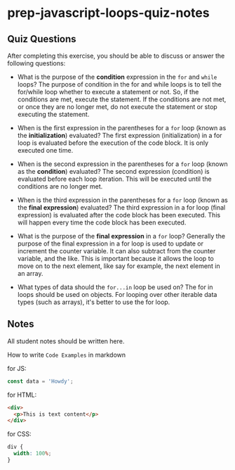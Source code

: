 # prep-javascript-loops-quiz-notes

## Quiz Questions

After completing this exercise, you should be able to discuss or answer the following questions:

- What is the purpose of the **condition** expression in the `for` and `while` loops?
  The purpose of condition in the for and while loops is to tell the for/while loop whether to execute a statement or not. So, if the conditions are met, execute the statement. If the conditions are not met, or once they are no longer met, do not execute the statement or stop executing the statement.

- When is the first expression in the parentheses for a `for` loop (known as the **initialization**) evaluated?
  The first expression (initialization) in a for loop is evaluated before the execution of the code block.
  It is only executed one time.

- When is the second expression in the parentheses for a `for` loop (known as the **condition**) evaluated?
  The second expression (condition) is evaluated before each loop iteration.
  This will be executed until the conditions are no longer met.

- When is the third expression in the parentheses for a `for` loop (known as the **final expression**) evaluated?
  The third expression in a for loop (final expression) is evaluated after the code block has been executed.
  This will happen every time the code block has been executed.

- What is the purpose of the **final expression** in a `for` loop?
  Generally the purpose of the final expression in a for loop is used to update or increment the counter variable.
  It can also subtract from the counter variable, and the like.
  This is important because it allows the loop to move on to the next element, like say for example, the next element
  in an array.

- What types of data should the `for...in` loop be used on?
  The for in loops should be used on objects.
  For looping over other iterable data types (such as arrays), it's better to use the for loop.

## Notes

All student notes should be written here.

How to write `Code Examples` in markdown

for JS:

```javascript
const data = 'Howdy';
```

for HTML:

```html
<div>
  <p>This is text content</p>
</div>
```

for CSS:

```css
div {
  width: 100%;
}
```
